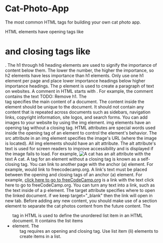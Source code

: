 # Cat-Photo-App
The most common HTML tags for building your own cat photo app.

HTML elements have opening tags like <h1> and closing tags like </h1>.
The h1 through h6 heading elements are used to signify the importance of content below them. The lower the number, the higher the importance, so h2 elements have less importance than h1 elements. Only use one h1 element per page and place lower importance headings below higher importance headings.
The p element is used to create a paragraph of text on websites.
A comment in HTML starts with <!--, contains any number of lines of text, and ends with -->. For example, the comment <!-- TODO: Remove h1 --> contains the text TODO: Remove h1.
The <main> tag specifies the main content of a document. The content inside the <main> element should be unique to the document. It should not contain any content that is repeated across documents such as sidebars, navigation links, copyright information, site logos, and search forms.
You can add images to your website by using the img element. img elements have an opening tag without a closing tag.
HTML attributes are special words used inside the opening tag of an element to control the element's behavior. The src attribute in an img element specifies the image's URL (where the image is located).
All img elements should have an alt attribute. The alt attribute's text is used for screen readers to improve accessibility and is displayed if the image fails to load. For example, <img src="cat.jpg" alt="A cat"> has an alt attribute with the text A cat.
A tag for an element without a closing tag is known as a self-closing tag.
You can link to another page with the anchor (a) element. For example, <a href='https://freecodecamp.org'></a> would link to freecodecamp.org.
A link's text must be placed between the opening and closing tags of an anchor (a) element. For example, <a href="https://www.freecodecamp.org">click here to go to freeCodeCamp.org</a> is a link with the text click here to go to freeCodeCamp.org.
You can turn any text into a link, such as the text inside of a p element.
The target attribute specifies where to open the linked document. if we keep target="_blank" then the link will open in new tab.
Before adding any new content, you should make use of a section element to separate the cat photos content from the future content.
The <ul> tag in HTML is used to define the unordered list item in an HTML document. It contains the list items <li> element. The <ul> tag requires an opening and closing tag.
Use list item (li) elements to create items in a list.

